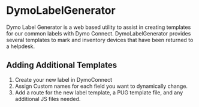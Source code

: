 # DymoLabelGenerator
Dymo Label Generator is a web based utility to assist in creating templates for our common labels with Dymo Connect. DymoLabelGenerator provides several templates to mark and inventory devices that have been returned to a helpdesk.

## Adding Additional Templates
1. Create your new label in DymoConnect
2. Assign Custom names for each field you want to dynamically change.
3. Add a route for the new label template, a PUG template file, and any additional JS files needed.


